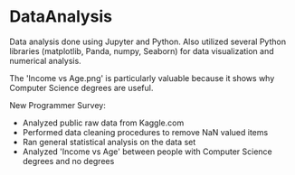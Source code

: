 # DataAnalysis
Data analysis done using Jupyter and Python. Also utilized several Python libraries (matplotlib, Panda, numpy, Seaborn) for data visualization and numerical analysis.

The 'Income vs Age.png' is particularly valuable because it shows why Computer Science degrees are useful.

New Programmer Survey:
 - Analyzed public raw data from Kaggle.com
 - Performed data cleaning procedures to remove NaN valued items
 - Ran general statistical analysis on the data set
 - Analyzed 'Income vs Age' between people with Computer Science degrees and no degrees
